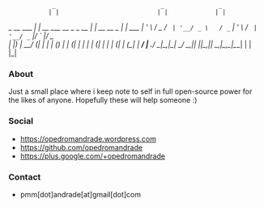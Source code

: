                 _                             _               _      
               | |                           | |             | |     
 _ __   ___  __| |_ __ ___     __ _ _ __   __| |_ __ __ _  __| | ___ 
| '_ \ / _ \/ _` | '__/ _ \   / _` | '_ \ / _` | '__/ _` |/ _` |/ _ \
| |_) |  __/ (_| | | | (_) | | (_| | | | | (_| | | | (_| | (_| |  __/
| .__/ \___|\__,_|_|  \___/   \__,_|_| |_|\__,_|_|  \__,_|\__,_|\___|
| |                                                                  
|_|                                                                  



### About
Just a small place where i keep note to self in full open-source power for the likes of anyone. Hopefully these will help someone :)

### Social

- https://opedromandrade.wordpress.com
- https://github.com/opedromandrade
- https://plus.google.com/+opedromandrade

### Contact
- pmm[dot]andrade[at]gmail[dot]com
